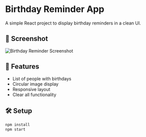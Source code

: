 # Birthday Reminder App 

A simple React project to display birthday reminders in a clean UI.

## 📸 Screenshot

![Birthday Reminder Screenshot](./screenshot.png)

## 🚀 Features

- List of people with birthdays
- Circular image display
- Responsive layout
- Clear all functionality

## 🛠️ Setup

```bash
npm install
npm start
